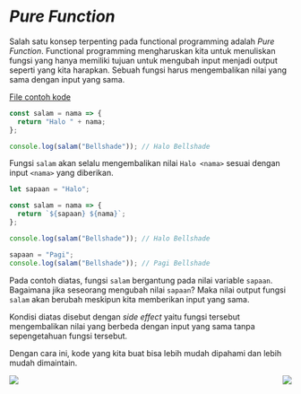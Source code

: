 # _Pure Function_

Salah satu konsep terpenting pada functional programming adalah _Pure Function_. Functional programming mengharuskan kita untuk menuliskan fungsi yang hanya memiliki tujuan untuk mengubah input menjadi output seperti yang kita harapkan. Sebuah fungsi harus mengembalikan nilai yang sama dengan input yang sama.

[File contoh kode](example.js)

```js
const salam = nama => {
  return "Halo " + nama;
};

console.log(salam("Bellshade")); // Halo Bellshade
```

Fungsi `salam` akan selalu mengembalikan nilai `Halo <nama>` sesuai dengan input `<nama>` yang diberikan.

```js
let sapaan = "Halo";

const salam = nama => {
  return `${sapaan} ${nama}`;
};

console.log(salam("Bellshade")); // Halo Bellshade

sapaan = "Pagi";
console.log(salam("Bellshade")); // Pagi Bellshade
```

Pada contoh diatas, fungsi `salam` bergantung pada nilai variable `sapaan`. Bagaimana jika seseorang mengubah nilai `sapaan`? Maka nilai output fungsi `salam` akan berubah meskipun kita memberikan input yang sama.

Kondisi diatas disebut dengan _side effect_ yaitu fungsi tersebut mengembalikan nilai yang berbeda dengan input yang sama tanpa sepengetahuan fungsi tersebut.

Dengan cara ini, kode yang kita buat bisa lebih mudah dipahami dan lebih mudah dimaintain.

[<img align="left" src="https://api.bellshade.org/badge/navigation?badgeType=previous&text=First%20Class%20Object" />](../002_First_Class_Object)

[<img align="right" src="https://api.bellshade.org/badge/navigation?badgeType=next&text=High%20Order%20Function" />](../004_High_Order_Function)
